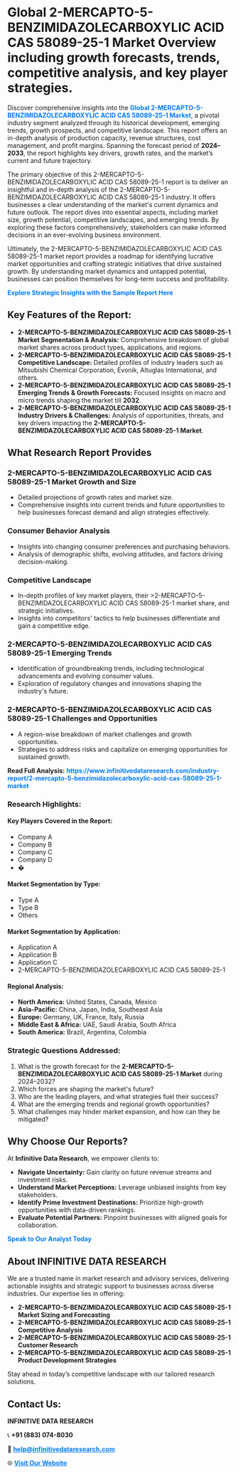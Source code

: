 <h1>Global 2-MERCAPTO-5-BENZIMIDAZOLECARBOXYLIC ACID CAS 58089-25-1 Market Overview including growth forecasts, trends, competitive analysis, and key player strategies.</h1>
<p>
Discover comprehensive insights into the 
<a href="https://www.infinitivedataresearch.com/industry-report/2-mercapto-5-benzimidazolecarboxylic-acid-cas-58089-25-1-market" rel="dofollow" style="color: #007BFF; text-decoration: none;"><strong>Global 2-MERCAPTO-5-BENZIMIDAZOLECARBOXYLIC ACID CAS 58089-25-1 Market</strong></a>, a pivotal industry segment analyzed through its historical development, emerging trends, growth prospects, and competitive landscape. This report offers an in-depth analysis of production capacity, revenue structures, cost management, and profit margins. Spanning the forecast period of <strong>2024–2033</strong>, the report highlights key drivers, growth rates, and the market’s current and future trajectory.
</p>
<p>
The primary objective of this 2-MERCAPTO-5-BENZIMIDAZOLECARBOXYLIC ACID CAS 58089-25-1 report is to deliver an insightful and in-depth analysis of the 2-MERCAPTO-5-BENZIMIDAZOLECARBOXYLIC ACID CAS 58089-25-1 industry. It offers businesses a clear understanding of the market's current dynamics and future outlook. The report dives into essential aspects, including market size, growth potential, competitive landscapes, and emerging trends. By exploring these factors comprehensively, stakeholders can make informed decisions in an ever-evolving business environment.
</p>
<p>
Ultimately, the 2-MERCAPTO-5-BENZIMIDAZOLECARBOXYLIC ACID CAS 58089-25-1 market report provides a roadmap for identifying lucrative market opportunities and crafting strategic initiatives that drive sustained growth. By understanding market dynamics and untapped potential, businesses can position themselves for long-term success and profitability.
</p>
<p>
<a href="https://www.infinitivedataresearch.com/request-sample/reportId=103374" style="color: #007BFF; text-decoration: none;"><strong>Explore Strategic Insights with the Sample Report Here</strong></a>
</p>

<h2>Key Features of the Report:</h2>
<ul>
<li><strong>2-MERCAPTO-5-BENZIMIDAZOLECARBOXYLIC ACID CAS 58089-25-1 Market Segmentation & Analysis:</strong> Comprehensive breakdown of global market shares across product types, applications, and regions.</li>
<li><strong>2-MERCAPTO-5-BENZIMIDAZOLECARBOXYLIC ACID CAS 58089-25-1 Competitive Landscape:</strong> Detailed profiles of industry leaders such as Mitsubishi Chemical Corporation, Evonik, Altuglas International, and others.</li>
<li><strong>2-MERCAPTO-5-BENZIMIDAZOLECARBOXYLIC ACID CAS 58089-25-1 Emerging Trends & Growth Forecasts:</strong> Focused insights on macro and micro trends shaping the market till <strong>2032</strong>.</li>
<li><strong>2-MERCAPTO-5-BENZIMIDAZOLECARBOXYLIC ACID CAS 58089-25-1 Industry Drivers & Challenges:</strong> Analysis of opportunities, threats, and key drivers impacting the <strong>2-MERCAPTO-5-BENZIMIDAZOLECARBOXYLIC ACID CAS 58089-25-1 Market</strong>.</li>
</ul>

<h2>What Research Report Provides</h2>
<h3>2-MERCAPTO-5-BENZIMIDAZOLECARBOXYLIC ACID CAS 58089-25-1 Market Growth and Size</h3>
<ul>
<li>Detailed projections of growth rates and market size.</li>
<li>Comprehensive insights into current trends and future opportunities to help businesses forecast demand and align strategies effectively.</li>
</ul>

<h3>Consumer Behavior Analysis</h3>
<ul>
<li>Insights into changing consumer preferences and purchasing behaviors.</li>
<li>Analysis of demographic shifts, evolving attitudes, and factors driving decision-making.</li>
</ul>

<h3>Competitive Landscape</h3>
<ul>
<li>In-depth profiles of key market players, their >2-MERCAPTO-5-BENZIMIDAZOLECARBOXYLIC ACID CAS 58089-25-1 market share, and strategic initiatives.</li>
<li>Insights into competitors' tactics to help businesses differentiate and gain a competitive edge.</li>
</ul>

<h3>2-MERCAPTO-5-BENZIMIDAZOLECARBOXYLIC ACID CAS 58089-25-1 Emerging Trends</h3>
<ul>
<li>Identification of groundbreaking trends, including technological advancements and evolving consumer values.</li>
<li>Exploration of regulatory changes and innovations shaping the industry's future.</li>
</ul>

<h3>2-MERCAPTO-5-BENZIMIDAZOLECARBOXYLIC ACID CAS 58089-25-1 Challenges and Opportunities</h3>
<ul>
<li>A region-wise breakdown of market challenges and growth opportunities.</li>
<li>Strategies to address risks and capitalize on emerging opportunities for sustained growth.</li>
</ul>
<p><strong>Read Full Analysis:</strong> <a href="https://www.infinitivedataresearch.com/industry-report/2-mercapto-5-benzimidazolecarboxylic-acid-cas-58089-25-1-market" rel="dofollow" style="color: #007BFF; text-decoration: none;"><strong>https://www.infinitivedataresearch.com/industry-report/2-mercapto-5-benzimidazolecarboxylic-acid-cas-58089-25-1-market</strong></a></p>
<h3>Research Highlights:</h3>
<h4>Key Players Covered in the Report:</h4>
<ul><li>Company A</li><li>Company B</li><li>Company C</li><li>Company D</li><li>�</li></ul>
<h4>Market Segmentation by Type:</h4>
<ul><li>Type A</li><li>Type B</li><li>Others</li></ul>
<h4>Market Segmentation by Application:</h4>
<ul><li>Application A</li><li>Application B</li><li>Application C</li><li>2-MERCAPTO-5-BENZIMIDAZOLECARBOXYLIC ACID CAS 58089-25-1</li></ul>

<h4>Regional Analysis:</h4>
<ul>
<li><strong>North America:</strong> United States, Canada, Mexico</li>
<li><strong>Asia-Pacific:</strong> China, Japan, India, Southeast Asia</li>
<li><strong>Europe:</strong> Germany, UK, France, Italy, Russia</li>
<li><strong>Middle East & Africa:</strong> UAE, Saudi Arabia, South Africa</li>
<li><strong>South America:</strong> Brazil, Argentina, Colombia</li>
</ul>

<h3>Strategic Questions Addressed:</h3>
<ol>
<li>What is the growth forecast for the <strong>2-MERCAPTO-5-BENZIMIDAZOLECARBOXYLIC ACID CAS 58089-25-1 Market</strong> during 2024–2032?</li>
<li>Which forces are shaping the market's future?</li>
<li>Who are the leading players, and what strategies fuel their success?</li>
<li>What are the emerging trends and regional growth opportunities?</li>
<li>What challenges may hinder market expansion, and how can they be mitigated?</li>
</ol>

<h2>Why Choose Our Reports?</h2>
<p>At <strong>Infinitive Data Research</strong>, we empower clients to:</p>
<ul>
<li><strong>Navigate Uncertainty:</strong> Gain clarity on future revenue streams and investment risks.</li>
<li><strong>Understand Market Perceptions:</strong> Leverage unbiased insights from key stakeholders.</li>
<li><strong>Identify Prime Investment Destinations:</strong> Prioritize high-growth opportunities with data-driven rankings.</li>
<li><strong>Evaluate Potential Partners:</strong> Pinpoint businesses with aligned goals for collaboration.</li>
</ul>
<p><a href="https://www.infinitivedataresearch.com/industry-report/2-mercapto-5-benzimidazolecarboxylic-acid-cas-58089-25-1-market" rel="dofollow" style="color: #007BFF; text-decoration: none;"><strong>Speak to Our Analyst Today</strong></a></p>

<h2>About INFINITIVE DATA RESEARCH</h2>
<p>We are a trusted name in market research and advisory services, delivering actionable insights and strategic support to businesses across diverse industries. Our expertise lies in offering:</p>
<ul>
<li><strong>2-MERCAPTO-5-BENZIMIDAZOLECARBOXYLIC ACID CAS 58089-25-1 Market Sizing and Forecasting</strong></li>
<li><strong>2-MERCAPTO-5-BENZIMIDAZOLECARBOXYLIC ACID CAS 58089-25-1 Competitive Analysis</strong></li>
<li><strong>2-MERCAPTO-5-BENZIMIDAZOLECARBOXYLIC ACID CAS 58089-25-1 Customer Research</strong></li>
<li><strong>2-MERCAPTO-5-BENZIMIDAZOLECARBOXYLIC ACID CAS 58089-25-1 Product Development Strategies</strong></li>
</ul>
<p>Stay ahead in today’s competitive landscape with our tailored research solutions.</p>

<h2>Contact Us:</h2>
<p><strong>INFINITIVE DATA RESEARCH</strong></p>
<p>📞 <strong>+91 (883) 074-8030</strong></p>
<p>📧 <strong><a href="mailto:help@infinitivedataresearch.com" style="color: #007BFF;">help@infinitivedataresearch.com</a></strong></p>
<p>🌐 <strong><a href="https://www.infinitivedataresearch.com" rel="dofollow" style="color: #007BFF;">Visit Our Website</a></strong></p>